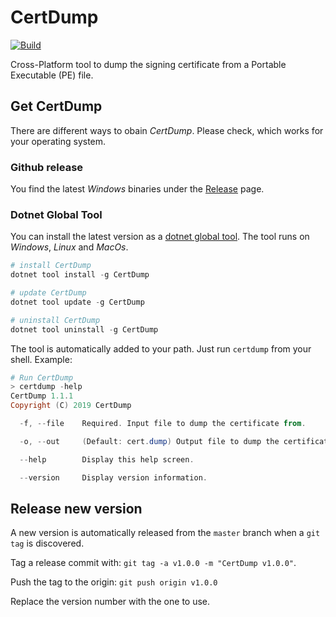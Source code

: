# CertDump

[![Build](https://img.shields.io/azure-devops/build/secana/CertDump/3.svg)](https://dev.azure.com/secana/CertDump/_build?definitionId=3)

Cross-Platform tool to dump the signing certificate from a Portable Executable (PE) file.

## Get CertDump

There are different ways to obain *CertDump*. Please check, which works for your operating system.

### Github release

You find the latest *Windows* binaries under the [Release](https://github.com/secana/CertDump/releases) page.

### Dotnet Global Tool

You can install the latest version as a [dotnet global tool](https://docs.microsoft.com/en-us/dotnet/core/tools/global-tools). The tool runs on *Windows*, *Linux* and *MacOs*.

```powershell
# install CertDump
dotnet tool install -g CertDump

# update CertDump
dotnet tool update -g CertDump

# uninstall CertDump
dotnet tool uninstall -g CertDump
```

The tool is automatically added to your path. Just run `certdump` from your shell. Example:

```powershell
# Run CertDump
> certdump -help
CertDump 1.1.1
Copyright (C) 2019 CertDump

  -f, --file    Required. Input file to dump the certificate from.

  -o, --out     (Default: cert.dump) Output file to dump the certificate to.

  --help        Display this help screen.

  --version     Display version information.
```

## Release new version

A new version is automatically released from the `master` branch when a `git tag` is discovered.

Tag a release commit with: `git tag -a v1.0.0 -m "CertDump v1.0.0"`.

Push the tag to the origin: `git push origin v1.0.0`

Replace the version number with the one to use.
